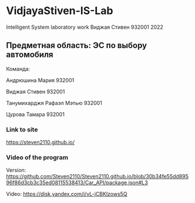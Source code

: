 # VidjayaStiven-IS-Lab
Intelligent System laboratory work
Виджая Стивен 932001 2022

## Предметная область: ЭС по выбору автомобиля
Команда:

Андрюшина Мария 932001

Виджая Стивен 932001

Танумихарджя Рафаэл Мэтью 932001

Цурова Тамара 932001

### Link to site
https://steven2110.github.io/

### Video of the program
Version: https://github.com/Steven2110/Steven2110.github.io/blob/30b34fe55dd89596f86d3cb3c35ed08115538413/Car_API/package.json#L3

Video: https://disk.yandex.com/i/vL-jCBKlzows5Q
